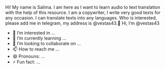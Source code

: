  Hi! My name is Salima. I am here as I want to learn audio to text translation with the help of this resource. I am a copywriter, I write very good texts for any occasion. I can translate texts into any languages. Who is interested, please add me in telegram, my address is @vestas43.👋 Hi, I’m @vestas43
- 👀 I’m interested in ...
- 🌱 I’m currently learning ...
- 💞️ I’m looking to collaborate on ...
- 📫 How to reach me ...
- 😄 Pronouns: ...
- ⚡ Fun fact: ...

<!---
vestas43/vestas43 is a ✨ special ✨ repository because its `README.md` (this file) appears on your GitHub profile.
You can click the Preview link to take a look at your changes.
--->
